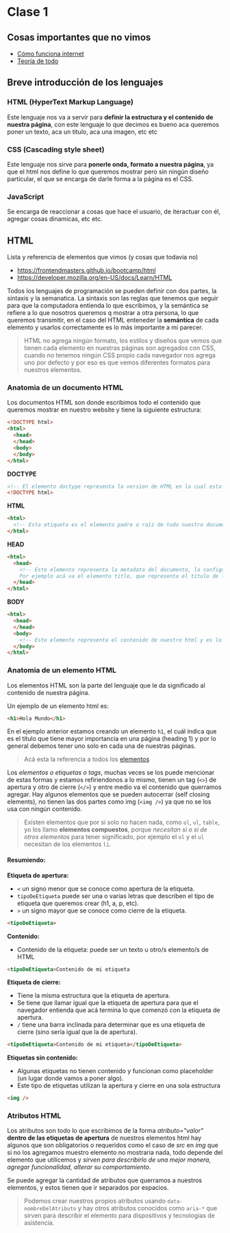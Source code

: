 # Clase 1

## Cosas importantes que no vimos
* [Cómo funciona internet](http://www.internetfundamentals.com/)
* [Teoría de todo](https://frontendmasters.github.io/bootcamp/)

## Breve introducción de los lenguajes
### HTML (HyperText Markup Language)
Este lenguaje nos va a servir para **definir la estructura y el contenido de nuestra página**, con este lenguaje lo que decimos es bueno aca queremos poner un texto, aca un titulo, aca una imagen, etc etc

### CSS (Cascading style sheet)
Este lenguaje nos sirve para **ponerle onda, formato a nuestra página**, ya que el html nos define lo que queremos mostrar pero sin ningún diseño particular, el que se encarga de darle forma a la página es el CSS.

### JavaScript
Se encarga de reaccionar a cosas que hace el usuario, de iteractuar con él, agregar cosas dinamicas, etc etc.

## HTML
Lista y referencia de elementos que vimos (y cosas que todavia no)
* https://frontendmasters.github.io/bootcamp/html
* https://developer.mozilla.org/en-US/docs/Learn/HTML

Todos los lenguajes de programación se pueden definir con dos partes, la sintaxis y la semanatica. La sintaxis son las reglas que tenemos que seguir para que la computadora entienda lo que escribimos, y la semántica se refiere a lo que nosotros queremos q mostrar a otra persona, lo que queremos transmitir, en el caso del HTML enteneder la **semántica** de cada elemento y usarlos correctamente es lo más importante a mi parecer.

> HTML no agrega ningún formato, los estilos y diseños que vemos que tienen cada elemento en nuestras páginas son agregados con CSS, cuando no tenemos ningún CSS propio cada navegador nos agrega uno por defecto y por eso es que vemos diferentes formatos para nuestros elementos.

### Anatomia de un documento HTML
Los documentos HTML son donde escribimos todo el contenido que queremos mostrar en nuestro website y tiene la siguiente estructura:

```html
<!DOCTYPE html>
<html>
  <head>
  </head>
  <body>
  </body>
</html>
```

**DOCTYPE**
``` html
<!-- El elemento doctype representa la version de HTML en la cual esta escrita la pagina, nosotros vamos a usar <!DOCTYPE html> que representa que nuestra version es la 5.-->
<!DOCTYPE html>
```

**HTML**
``` html
<html>
  <!-- Esta etiqueta es el elemento padre o raíz de todo nuestro documento. Establecemos que estamos armando una estructura en HTML y todos los elementos que necesitemos para hacer nuestra página tienen que estar aca adentro -->
</html>
```

**HEAD**
``` html
<html>
  <head>
    <!-- Este elemento representa la metadata del documento, la configuración y su descripcion general, por ejemplo incluye información sobre los estilos, los scripts, y data para ayudar a los browsers o páginas de búsquedas.
    Por ejemplo acá va el elemento title, que representa el titulo de la pagina y se muestra en la barra de herramientas de tu navegador. -->
  </head>
</html>
```

**BODY**
``` html
<html>
  <head>
  </head>
  <body>
    <!-- Este elemento representa el contenido de nuestro html y es lo que nosotros vamos a ver en el navegador, dentro del body van a ir nuestros elementos html más comunes que representan cosas, como el p, la img, etc -->
  </body>
</html>
```

### Anatomia de un elemento HTML
Los elementos HTML son la parte del lenguaje que le da significado al contenido de nuestra página.

Un ejemplo de un elemento html es:
``` html
<h1>Hola Mundo</h1>
```
En el ejemplo anterior estamos creando un elemento `h1`, el cuál indica que es el título que tiene mayor importancia en una página (heading 1) y por lo general debemos tener uno solo en cada una de nuestras páginas.

> Acá esta la referencia a todos los [elementos](https://developer.mozilla.org/en-US/docs/Web/HTML/Element)

Los *elementos o etiquetas o tags*, muchas veces se los puede mencionar de estas formas y estamos refiriendonos a lo mismo, tienen un tag (`<>`) de apertura y otro de cierre (`</>`) y entre medio va el contenido que querramos agregar. Hay algunos elementos que se pueden autocerrar (self closing elements), no tienen las dos partes como img (`<img />`) ya que no se los usa con ningún contenido.

> Existen elementos que por si solo no hacen nada, como `ol`, `ul`, `table`, yo los llamo **elementos compuestos**, porque *necesitan si o si de otros elementos* para tener significado, por ejemplo el `ol` y el `ul` necesitan de los elementos `li`.


#### Resumiendo:
**Etiqueta de apertura:**
* `<` un signo menor que se conoce como apertura de la etiqueta.
* `tipoDeEtiqueta` puede ser una o varias letras que describen el tipo de etiqueta que queremos crear (h1, a, p, etc).
* `>` un signo mayor que se conoce como cierre de la etiqueta.
```html
<tipoDeEtiqueta>
```

**Contenido:**
* Contenido de la etiqueta: puede ser un texto u otro/s elemento/s de HTML
```html
<tipoDeEtiqueta>Contenido de mi etiqueta
```

**Etiqueta de cierre:**
* Tiene la misma estructura que la etiqueta de apertura.
* Se tiene que llamar igual que la etiqueta de apertura para que el navegador entienda que acá termina lo que comenzó con la etiqueta de apertura.
* `/` tiene una barra inclinada para determinar que es una etiqueta de cierre (sino sería igual que la de apertura).
```html
<tipoDeEtiqueta>Contenido de mi etiqueta</tipoDeEtiqueta>
```

**Etiquetas sin contenido:**
* Algunas etiquetas no tienen contenido y funcionan como placeholder (un lugar donde vamos a poner algo).
* Este tipo de etiquetas utilizan la apertura y cierre en una sola estructura

```html
<img />
```

### Atributos HTML
Los atributos son todo lo que escribimos de la forma *atributo="valor"* **dentro de las etiquetas de apertura** de nuestros elementos html hay algunos que son obligatorios o requeridos como el caso de *src* en *img* que si no los agregamos muestro elemento no mostraria nada, todo depende del elemento que utilicemos y *sirven para describirlo de una mejor manera, agregar funcionalidad, alterar su comportamiento*. 

Se puede agregar la cantidad de atributos que querramos a nuestros elementos, y estos tienen que ir separados por espacios.

> Podemos crear nuestros propios atributos usando `data-nombreDelAtributo` y hay otros atributos conocidos como `aria-*` que sirven para describir el elemento para dispositivos y tecnologias de asistencia.